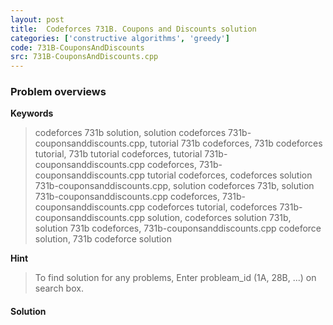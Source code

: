 ```yaml
---
layout: post
title:  Codeforces 731B. Coupons and Discounts solution
categories: ['constructive algorithms', 'greedy']
code: 731B-CouponsAndDiscounts
src: 731B-CouponsAndDiscounts.cpp
---
```

### **Problem overviews**

**Keywords**
> codeforces 731b solution, solution codeforces 731b-couponsanddiscounts.cpp, tutorial 731b codeforces, 731b codeforces tutorial, 731b tutorial codeforces, tutorial 731b-couponsanddiscounts.cpp codeforces, 731b-couponsanddiscounts.cpp tutorial codeforces, codeforces solution 731b-couponsanddiscounts.cpp, solution codeforces 731b, solution 731b-couponsanddiscounts.cpp codeforces, 731b-couponsanddiscounts.cpp codeforces tutorial, codeforces 731b-couponsanddiscounts.cpp solution, codeforces solution 731b, solution 731b codeforces, 731b-couponsanddiscounts.cpp codeforce solution, 731b codeforce solution

**Hint**
> To find solution for any problems, Enter probleam_id (1A, 28B, ...) on search box. 

#### **Solution**



